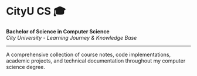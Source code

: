 # CityU CS 🎓

**Bachelor of Science in Computer Science**  
*City University - Learning Journey & Knowledge Base*

---
A comprehensive collection of course notes, code implementations, academic projects, and technical documentation throughout my computer science degree.
